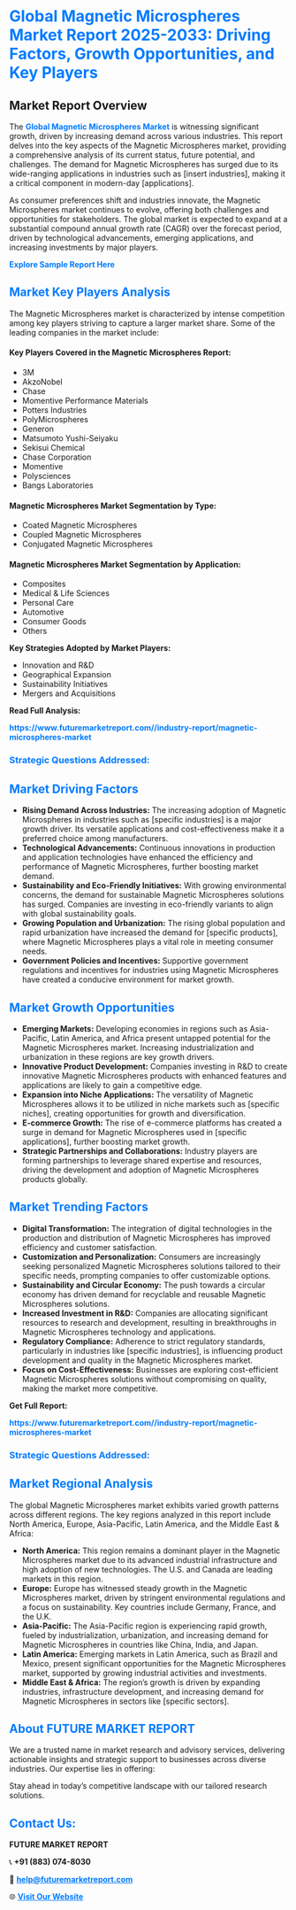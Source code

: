 <h1 style="color: #007BFF;">Global Magnetic Microspheres Market Report 2025-2033: Driving Factors, Growth Opportunities, and Key Players</h1>

<section id="overview">
<h2>Market Report Overview</h2>
<p>The <a href="https://www.futuremarketreport.com//industry-report/magnetic-microspheres-market" style="color: #007BFF; text-decoration: none;"><strong>Global Magnetic Microspheres Market</strong></a> is witnessing significant growth, driven by increasing demand across various industries. This report delves into the key aspects of the Magnetic Microspheres market, providing a comprehensive analysis of its current status, future potential, and challenges. The demand for Magnetic Microspheres has surged due to its wide-ranging applications in industries such as [insert industries], making it a critical component in modern-day [applications].</p>
<p>As consumer preferences shift and industries innovate, the Magnetic Microspheres market continues to evolve, offering both challenges and opportunities for stakeholders. The global market is expected to expand at a substantial compound annual growth rate (CAGR) over the forecast period, driven by technological advancements, emerging applications, and increasing investments by major players.</p>
</section>

<section id="overview">
<p><a href="https://www.futuremarketreport.com//request-sample/reportId=86866" style="color: #007BFF; text-decoration: none;"><strong>Explore Sample Report Here</strong></a></p>
</section>

<section id="key-players">
<h2 style="color: #007BFF;">Market Key Players Analysis</h2>
<p>The Magnetic Microspheres market is characterized by intense competition among key players striving to capture a larger market share. Some of the leading companies in the market include:</p>
<h4>Key Players Covered in the Magnetic Microspheres Report:</h4>
<ul><li>3M</li><li>AkzoNobel</li><li>Chase</li><li>Momentive Performance Materials</li><li>Potters Industries</li><li>PolyMicrospheres</li><li>Generon</li><li>Matsumoto Yushi-Seiyaku</li><li>Sekisui Chemical</li><li>Chase Corporation</li><li>Momentive</li><li>Polysciences</li><li>Bangs Laboratories</li></ul>
<h4>Magnetic Microspheres Market Segmentation by Type:</h4>
<ul><li>Coated Magnetic Microspheres</li><li>Coupled Magnetic Microspheres</li><li>Conjugated Magnetic Microspheres</li></ul>

<h4>Magnetic Microspheres Market Segmentation by Application:</h4>
<ul><li>Composites</li><li>Medical &amp; Life Sciences</li><li>Personal Care</li><li>Automotive</li><li>Consumer Goods</li><li>Others</li></ul>
<p><strong>Key Strategies Adopted by Market Players:</strong></p>
<ul>
<li>Innovation and R&D</li>
<li>Geographical Expansion</li>
<li>Sustainability Initiatives</li>
<li>Mergers and Acquisitions</li>
</ul>
</section>

<section>
<p><strong>Read Full Analysis: </strong></p><a href="https://www.futuremarketreport.com//industry-report/magnetic-microspheres-market" style="color: #007BFF; text-decoration: none;"><strong>https://www.futuremarketreport.com//industry-report/magnetic-microspheres-market</strong></a>
<h3 style="color: #007BFF;">Strategic Questions Addressed:</h3>
</section>

<section id="driving-factors">
<h2 style="color: #007BFF;">Market Driving Factors</h2>
<ul>
<li><strong>Rising Demand Across Industries:</strong> The increasing adoption of Magnetic Microspheres in industries such as [specific industries] is a major growth driver. Its versatile applications and cost-effectiveness make it a preferred choice among manufacturers.</li>
<li><strong>Technological Advancements:</strong> Continuous innovations in production and application technologies have enhanced the efficiency and performance of Magnetic Microspheres, further boosting market demand.</li>
<li><strong>Sustainability and Eco-Friendly Initiatives:</strong> With growing environmental concerns, the demand for sustainable Magnetic Microspheres solutions has surged. Companies are investing in eco-friendly variants to align with global sustainability goals.</li>
<li><strong>Growing Population and Urbanization:</strong> The rising global population and rapid urbanization have increased the demand for [specific products], where Magnetic Microspheres plays a vital role in meeting consumer needs.</li>
<li><strong>Government Policies and Incentives:</strong> Supportive government regulations and incentives for industries using Magnetic Microspheres have created a conducive environment for market growth.</li>
</ul>
</section>

<section id="growth-opportunities">
<h2 style="color: #007BFF;">Market Growth Opportunities</h2>
<ul>
<li><strong>Emerging Markets:</strong> Developing economies in regions such as Asia-Pacific, Latin America, and Africa present untapped potential for the Magnetic Microspheres market. Increasing industrialization and urbanization in these regions are key growth drivers.</li>
<li><strong>Innovative Product Development:</strong> Companies investing in R&D to create innovative Magnetic Microspheres products with enhanced features and applications are likely to gain a competitive edge.</li>
<li><strong>Expansion into Niche Applications:</strong> The versatility of Magnetic Microspheres allows it to be utilized in niche markets such as [specific niches], creating opportunities for growth and diversification.</li>
<li><strong>E-commerce Growth:</strong> The rise of e-commerce platforms has created a surge in demand for Magnetic Microspheres used in [specific applications], further boosting market growth.</li>
<li><strong>Strategic Partnerships and Collaborations:</strong> Industry players are forming partnerships to leverage shared expertise and resources, driving the development and adoption of Magnetic Microspheres products globally.</li>
</ul>
</section>

<section id="trending-factors">
<h2 style="color: #007BFF;">Market Trending Factors</h2>
<ul>
<li><strong>Digital Transformation:</strong> The integration of digital technologies in the production and distribution of Magnetic Microspheres has improved efficiency and customer satisfaction.</li>
<li><strong>Customization and Personalization:</strong> Consumers are increasingly seeking personalized Magnetic Microspheres solutions tailored to their specific needs, prompting companies to offer customizable options.</li>
<li><strong>Sustainability and Circular Economy:</strong> The push towards a circular economy has driven demand for recyclable and reusable Magnetic Microspheres solutions.</li>
<li><strong>Increased Investment in R&D:</strong> Companies are allocating significant resources to research and development, resulting in breakthroughs in Magnetic Microspheres technology and applications.</li>
<li><strong>Regulatory Compliance:</strong> Adherence to strict regulatory standards, particularly in industries like [specific industries], is influencing product development and quality in the Magnetic Microspheres market.</li>
<li><strong>Focus on Cost-Effectiveness:</strong> Businesses are exploring cost-efficient Magnetic Microspheres solutions without compromising on quality, making the market more competitive.</li>
</ul>
</section>

<section>
<p><strong>Get Full Report: </strong></p><a href="https://www.futuremarketreport.com//industry-report/magnetic-microspheres-market" style="color: #007BFF; text-decoration: none;"><strong>https://www.futuremarketreport.com//industry-report/magnetic-microspheres-market</strong></a>
<h3 style="color: #007BFF;">Strategic Questions Addressed:</h3>
</section>


<section id="regional-analysis">
<h2 style="color: #007BFF;">Market Regional Analysis</h2>
<p>The global Magnetic Microspheres market exhibits varied growth patterns across different regions. The key regions analyzed in this report include North America, Europe, Asia-Pacific, Latin America, and the Middle East & Africa:</p>
<ul>
<li><strong>North America:</strong> This region remains a dominant player in the Magnetic Microspheres market due to its advanced industrial infrastructure and high adoption of new technologies. The U.S. and Canada are leading markets in this region.</li>
<li><strong>Europe:</strong> Europe has witnessed steady growth in the Magnetic Microspheres market, driven by stringent environmental regulations and a focus on sustainability. Key countries include Germany, France, and the U.K.</li>
<li><strong>Asia-Pacific:</strong> The Asia-Pacific region is experiencing rapid growth, fueled by industrialization, urbanization, and increasing demand for Magnetic Microspheres in countries like China, India, and Japan.</li>
<li><strong>Latin America:</strong> Emerging markets in Latin America, such as Brazil and Mexico, present significant opportunities for the Magnetic Microspheres market, supported by growing industrial activities and investments.</li>
<li><strong>Middle East & Africa:</strong> The region’s growth is driven by expanding industries, infrastructure development, and increasing demand for Magnetic Microspheres in sectors like [specific sectors].</li>
</ul>
</section>

<footer>
<h2 style="color: #007BFF;">About FUTURE MARKET REPORT</h2>
<p>We are a trusted name in market research and advisory services, delivering actionable insights and strategic support to businesses across diverse industries. Our expertise lies in offering:</p>

<p>Stay ahead in today’s competitive landscape with our tailored research solutions.</p>

<h2 style="color: #007BFF;">Contact Us:</h2>
<p><strong>FUTURE MARKET REPORT</strong></p>
<p>📞 <strong>+91 (883) 074-8030</strong></p>
<p>📧 <strong><a href="mailto:help@futuremarketreport.com" style="color: #007BFF;">help@futuremarketreport.com</a></strong></p>
<p>🌐 <strong><a href="https://www.futuremarketreport.com/" style="color: #007BFF;">Visit Our Website</a></strong></p>
</footer>